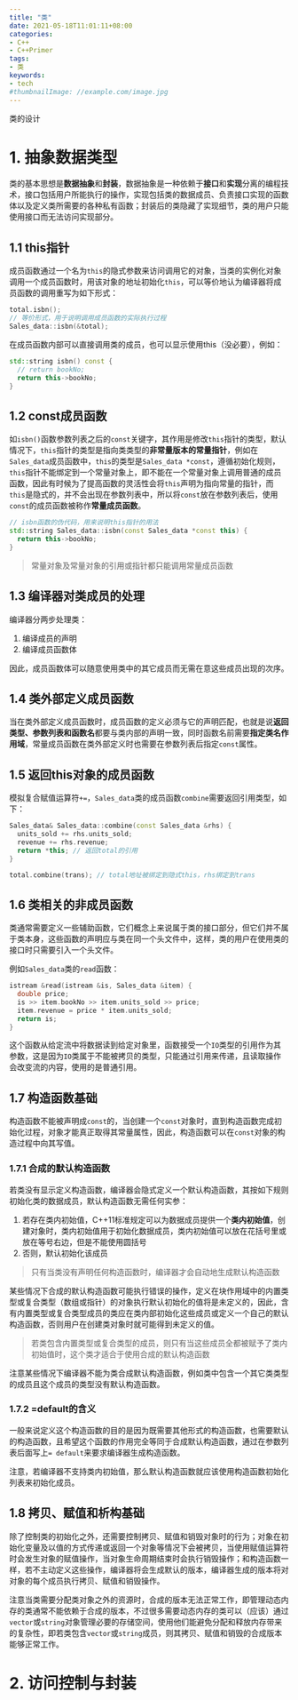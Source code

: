 ```yaml
---
title: "类"
date: 2021-05-18T11:01:11+08:00
categories:
- C++
- C++Primer
tags:
- 类
keywords:
- tech
#thumbnailImage: //example.com/image.jpg
---
```

类的设计
<!--more-->
# 1. 抽象数据类型
类的基本思想是**数据抽象**和**封装**，数据抽象是一种依赖于**接口**和**实现**分离的编程技术，接口包括用户所能执行的操作，实现包括类的数据成员、负责接口实现的函数体以及定义类所需要的各种私有函数；封装后的类隐藏了实现细节，类的用户只能使用接口而无法访问实现部分。

## 1.1 this指针
成员函数通过一个名为`this`的隐式参数来访问调用它的对象，当类的实例化对象调用一个成员函数时，用该对象的地址初始化`this`，可以等价地认为编译器将成员函数的调用重写为如下形式：
```cpp
total.isbn();
// 等价形式，用于说明调用成员函数的实际执行过程
Sales_data::isbn(&total);
```

在成员函数内部可以直接调用类的成员，也可以显示使用this（没必要），例如：
```cpp
std::string isbn() const {
  // return bookNo;
  return this->bookNo;
}
```

## 1.2 const成员函数
如`isbn()`函数参数列表之后的`const`关键字，其作用是修改`this`指针的类型，默认情况下，`this`指针的类型是指向类类型的**非常量版本的常量指针**，例如在`Sales_data`成员函数中，`this`的类型是`Sales_data *const`，遵循初始化规则，`this`指针不能绑定到一个常量对象上，即不能在一个常量对象上调用普通的成员函数，因此有时候为了提高函数的灵活性会将`this`声明为指向常量的指针，而`this`是隐式的，并不会出现在参数列表中，所以将`const`放在参数列表后，使用`const`的成员函数被称作**常量成员函数**。
```cpp
// isbn函数的伪代码，用来说明this指针的用法
std::string Sales_data::isbn(const Sales_data *const this) {
  return this->bookNo;
}
```

> 常量对象及常量对象的引用或指针都只能调用常量成员函数

## 1.3 编译器对类成员的处理
编译器分两步处理类：
1. 编译成员的声明
2. 编译成员函数体

因此，成员函数体可以随意使用类中的其它成员而无需在意这些成员出现的次序。

## 1.4 类外部定义成员函数
当在类外部定义成员函数时，成员函数的定义必须与它的声明匹配，也就是说**返回类型、参数列表和函数名**都要与类内部的声明一致，同时函数名前需要**指定类名作用域**，常量成员函数在类外部定义时也需要在参数列表后指定`const`属性。

## 1.5 返回this对象的成员函数
模拟复合赋值运算符`+=`，`Sales_data`类的成员函数`combine`需要返回引用类型，如下：
```cpp
Sales_data& Sales_data::combine(const Sales_data &rhs) {
  units_sold += rhs.units_sold;
  revenue += rhs.revenue;
  return *this; // 返回total的引用
}

total.combine(trans); // total地址被绑定到隐式this，rhs绑定到trans
```

## 1.6 类相关的非成员函数
类通常需要定义一些辅助函数，它们概念上来说属于类的接口部分，但它们并不属于类本身，这些函数的声明应与类在同一个头文件中，这样，类的用户在使用类的接口时只需要引入一个头文件。

例如`Sales_data`类的`read`函数：
```cpp
istream &read(istream &is, Sales_data &item) {
  double price;
  is >> item.bookNo >> item.units_sold >> price;
  item.revenue = price * item.units_sold;
  return is;
}
```

这个函数从给定流中将数据读到给定对象里，函数接受一个`IO`类型的引用作为其参数，这是因为`IO`类属于不能被拷贝的类型，只能通过引用来传递，且读取操作会改变流的内容，使用的是普通引用。

## 1.7 构造函数基础
构造函数不能被声明成`const`的，当创建一个`const`对象时，直到构造函数完成初始化过程，对象才能真正取得其常量属性，因此，构造函数可以在`const`对象的构造过程中向其写值。

### 1.7.1 合成的默认构造函数
若类没有显示定义构造函数，编译器会隐式定义一个默认构造函数，其按如下规则初始化类的数据成员，默认构造函数无需任何实参：
1. 若存在类内初始值，C++11标准规定可以为数据成员提供一个**类内初始值**，创建对象时，类内初始值用于初始化数据成员，类内初始值可以放在花括号里或放在等号右边，但是不能使用圆括号
2. 否则，默认初始化该成员

> 只有当类没有声明任何构造函数时，编译器才会自动地生成默认构造函数

某些情况下合成的默认构造函数可能执行错误的操作，定义在块作用域中的内置类型或复合类型（数组或指针）的对象执行默认初始化的值将是未定义的，因此，含有内置类型或复合类型成员的类应在类内部初始化这些成员或定义一个自己的默认构造函数，否则用户在创建类对象时就可能得到未定义的值。

> 若类包含内置类型或复合类型的成员，则只有当这些成员全都被赋予了类内初始值时，这个类才适合于使用合成的默认构造函数

注意某些情况下编译器不能为类合成默认构造函数，例如类中包含一个其它类类型的成员且这个成员的类型没有默认构造函数。

### 1.7.2 =default的含义
一般来说定义这个构造函数的目的是因为既需要其他形式的构造函数，也需要默认的构造函数，且希望这个函数的作用完全等同于合成默认构造函数，通过在参数列表后面写上`= default`来要求编译器生成构造函数。

注意，若编译器不支持类内初始值，那么默认构造函数就应该使用构造函数初始化列表来初始化成员。

## 1.8 拷贝、赋值和析构基础
除了控制类的初始化之外，还需要控制拷贝、赋值和销毁对象时的行为；对象在初始化变量及以值的方式传递或返回一个对象等情况下会被拷贝，当使用赋值运算符时会发生对象的赋值操作，当对象生命周期结束时会执行销毁操作；和构造函数一样，若不主动定义这些操作，编译器将会生成默认的版本，编译器生成的版本将对对象的每个成员执行拷贝、赋值和销毁操作。

注意当类需要分配类对象之外的资源时，合成的版本无法正常工作，即管理动态内存的类通常不能依赖于合成的版本，不过很多需要动态内存的类可以（应该）通过`vector`或`string`对象管理必要的存储空间，使用他们能避免分配和释放内存带来的复杂性，即若类包含`vector`或`string`成员，则其拷贝、赋值和销毁的合成版本能够正常工作。

# 2. 访问控制与封装
